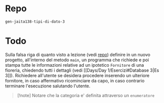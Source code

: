 # Repo
`gen-jaita138-tipi-di-dato-3`
# Todo
Sulla falsa riga di quanto visto a lezione (vedi [repo](https://github.com/Guybrush3791/gen-jaita138-tipi-di-dato-3)) definire in un nuovo progetto, all'interno del metodo `main`, un programma che richiede e poi stampa tutte le informazioni relative ad un ipotetico `Fornitore`  di una fioreria, chiedendo tutti i dettagli (vedi [[Days/Day 1/Esercizi#Database 3|Es 3]]). Richiedere all'utente se desidera procedere inserendo un ulteriore fornitore, in caso affermativo ricominciare da capo, in caso contrario terminare l'esecuzione salutando l'utente.

> [!note] Notare che la categoria e' definita attraverso un `enumeratore`

